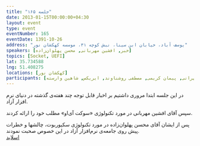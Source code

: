 ```yaml
---
title: "جلسه ۱۶۵"
date: 2013-01-15T00:00:00+04:30
layout: event
type: event
eventNumber: 165
eventDate: 1391-10-26
address: "یوسف آباد، خیابان ابن سینا، نبش کوچه ۳۱، موسسه کهکشان نور"
speakers: [خبر, افشین مهربانی, محسن پهلوان‌زاده]
topics: [Socket, UEFI]
lat: 35.734588
lng: 51.408275
locations: [کهکشان نور]
participants: [محمد درویش, امیل اشکوری, سید محمد مسعود صدرنژاد, امیرحسین گودرزی, علیرضا صفری, حسام اینانلو, سجاد بهاء, رضا علیزاده مجد, علی خادم, رضا سامعی, علی علیزاده, سید مجید عظیمی, سمانه شاه‌محمدی, نیلوفر قادر, مهدی بیاضی, حمید روحی, احمد حسینی, افشین مهربانی, پویا قاسمی, شهروز جعفری, کوشا اسماعیل‌پور, شیوا شاهرخی, حمید عظیمی, محمود مسیح تهران, علی قاضی مرادی, اشکان قاسمی, سیاوش صفی, بهنام بهجت‌مرندی, علی جمال‌زاده, پارسا فاتحی, امیل صدق, سعید وایقانی, محمد افاضاتی, مازیار سجوئیان, محسن پهلوان‌زاده, رهام رفیعی تهرانی, پیمان کریمی, مصطفی روشناوند, ایریکس, شاهین وارسته]
---
```

در این جلسه ابتدا مروری داشتیم بر اخبار قابل توجه چند هفته‌ی گذشته در دنیای نرم افزار آزاد.

سپس آقای افشین مهربانی در مورد تکنولوژی «سوکت آی‌او» مطلب خود را ارائه کردند.

پس از ایشان آقای محسن پهلوان‌زاده در مورد تکنولوژی سکیوربوت، چالشها و خطرات پیش روی جامعه‌ی نرم‌افزار آزاد در این خصوص صحبت نمودند.  
[اسلاید](/events/presentations/165/uefi.pdf)  